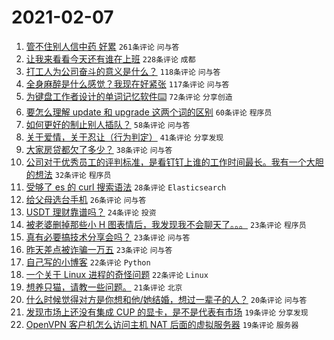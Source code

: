 # 2021-02-07

1. [管不住别人信中药 好累](https://www.v2ex.com/t/751935) `261条评论` `问与答`
1. [让我来看看今天还有谁在上班](https://www.v2ex.com/t/751953) `228条评论` `成都`
1. [打工人为公司奋斗的意义是什么？](https://www.v2ex.com/t/751957) `118条评论` `问与答`
1. [全身麻醉是什么感觉？我现在好紧张](https://www.v2ex.com/t/752040) `117条评论` `问与答`
1. [为键盘工作者设计的单词记忆软件⌨️](https://www.v2ex.com/t/752050) `72条评论` `分享创造`
1. [要怎么理解 update 和 upgrade 这两个词的区别](https://www.v2ex.com/t/751983) `60条评论` `程序员`
1. [如何更好的制止别人插队？](https://www.v2ex.com/t/751992) `58条评论` `问与答`
1. [关于爱情，关于忍让（行为判定）](https://www.v2ex.com/t/752027) `41条评论` `分享发现`
1. [大家房贷都欠了多少？](https://www.v2ex.com/t/752045) `38条评论` `问与答`
1. [公司对于优秀员工的评判标准，是看钉钉上谁的工作时间最长。我有一个大胆的想法](https://www.v2ex.com/t/752085) `32条评论` `程序员`
1. [受够了 es 的 curl 搜索语法](https://www.v2ex.com/t/752095) `28条评论` `Elasticsearch`
1. [给父母选台手机](https://www.v2ex.com/t/751938) `26条评论` `问与答`
1. [USDT 理财靠谱吗？](https://www.v2ex.com/t/752012) `24条评论` `投资`
1. [被老婆删掉那些小 H 图表情后，我发现我不会聊天了。。。](https://www.v2ex.com/t/752114) `23条评论` `程序员`
1. [真有必要搞技术分享会吗？](https://www.v2ex.com/t/752048) `23条评论` `问与答`
1. [昨天差点被诈骗一万五](https://www.v2ex.com/t/752025) `23条评论` `问与答`
1. [自己写的小博客](https://www.v2ex.com/t/752167) `22条评论` `Python`
1. [一个关于 Linux 进程的奇怪问题](https://www.v2ex.com/t/752138) `22条评论` `Linux`
1. [想养只猫，请教一些问题。](https://www.v2ex.com/t/752116) `21条评论` `北京`
1. [什么时候觉得对方是你想和他/她结婚，想过一辈子的人？](https://www.v2ex.com/t/751940) `20条评论` `问与答`
1. [发现市场上还没有集成 CUP 的显卡，是不是代表有市场](https://www.v2ex.com/t/752174) `19条评论` `分享发现`
1. [OpenVPN 客户机怎么访问主机 NAT 后面的虚拟服务器](https://www.v2ex.com/t/752034) `19条评论` `服务器`
